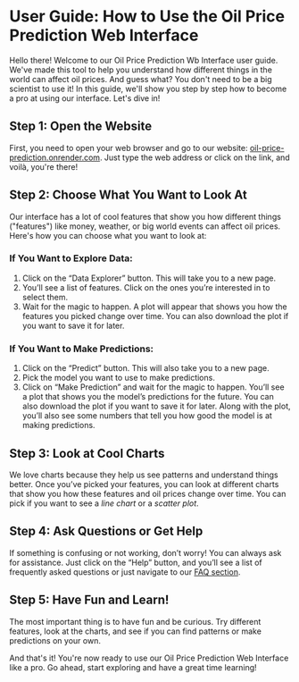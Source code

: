 # User Guide: How to Use the Oil Price Prediction Web Interface

Hello there! Welcome to our Oil Price Prediction Wb Interface user guide. We've made this tool to help you understand how different things in the world can affect oil prices. And guess what? You don't need to be a big scientist to use it! In this guide, we'll show you step by step how to become a pro at using our interface. Let's dive in!

## Step 1: Open the Website
First, you need to open your web browser and go to our website: [oil-price-prediction.onrender.com](https://oil-price-prediction.onrender.com/). Just type the web address or click on the link, and voilà, you're there!

## Step 2: Choose What You Want to Look At
Our interface has a lot of cool features that show you how different things ("features") like money, weather, or big world events can affect oil prices. Here's how you can choose what you want to look at:

### If You Want to Explore Data:
1. Click on the “Data Explorer” button. This will take you to a new page.
2. You’ll see a list of features. Click on the ones you’re interested in to select them.
3. Wait for the magic to happen. A plot will appear that shows you how the features you picked change over time. You can also download the plot if you want to save it for later.

### If You Want to Make Predictions:
1. Click on the “Predict” button. This will also take you to a new page.
2. Pick the model you want to use to make predictions.
3. Click on “Make Prediction” and wait for the magic to happen. You’ll see a plot that shows you the model’s predictions for the future. You can also download the plot if you want to save it for later. Along with the plot, you’ll also see some numbers that tell you how good the model is at making predictions.

## Step 3: Look at Cool Charts
We love charts because they help us see patterns and understand things better. Once you’ve picked your features, you can look at different charts that show you how these features and oil prices change over time. You can pick if you want to see a *line chart* or a *scatter plot*.

## Step 4: Ask Questions or Get Help
If something is confusing or not working, don’t worry! You can always ask for assistance. Just click on the “Help” button, and you’ll see a list of frequently asked questions or just navigate to our [FAQ section](/faq).

## Step 5: Have Fun and Learn!
The most important thing is to have fun and be curious. Try different features, look at the charts, and see if you can find patterns or make predictions on your own.

And that's it! You're now ready to use our Oil Price Prediction Web Interface like a pro. Go ahead, start exploring and have a great time learning!
